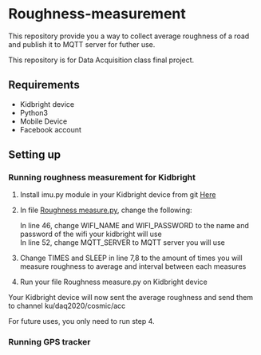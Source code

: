 # Roughness-measurement

This repository provide you a way to collect average roughness of a road and publish it to MQTT server for futher use.

This repository is for Data Acquisition class final project.

## Requirements

- Kidbright device
- Python3
- Mobile Device
- Facebook account

## Setting up

### Running roughness measurement for Kidbright

1. Install imu.py module in your Kidbright device from git <a href=https://github.com/microBlock-IDE/micropython/tree/master/ports/esp32/boards/KidBright32/modules/imu.py>Here</a>
2. In file <a href=https://github.com/326th/Roughness-measurement-respository/blob/master/Roughness%20measure.py>Roughness measure.py</a>, change the following:

   In line 46, change WIFI_NAME and WIFI_PASSWORD to the name and password of the wifi your kidbright will use    
   In line 52, change MQTT_SERVER to MQTT server you will use
   
3. Change TIMES and SLEEP in line 7,8 to the amount of times you will measure roughness to average and interval between each measures
4. Run your file Roughness measure.py on Kidbright device

Your Kidbright device will now sent the average roughness and send them to channel ku/daq2020/cosmic/acc

For future uses, you only need to run step 4.
### Running GPS tracker
